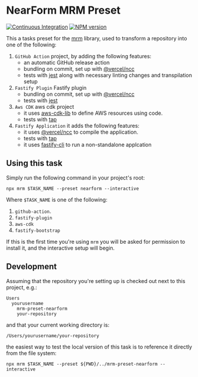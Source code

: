 # NearForm MRM Preset

[![Continuous Integration](https://github.com/nearform/mrm-preset-nearform/actions/workflows/ci.yml/badge.svg)](https://github.com/nearform/mrm-preset-nearform/actions/workflows/ci.yml)
[![NPM version](https://img.shields.io/npm/v/mrm-preset-nearform)](https://www.npmjs.com/package/mrm-preset-nearform)

This a tasks preset for the [mrm](https://mrm.js.org/) library, used to transform a repository
into one of the following: 

1. `GitHub Action` project, by adding the following features:
    - an automatic GitHub release action
    - bundling on commit, set up with [@vercel/ncc](https://github.com/vercel/ncc)
    - tests with [jest](https://jestjs.io/) along with necessary linting changes and transpilation setup
2. `Fastify Plugin` Fastify plugin
    - bundling on commit, set up with [@vercel/ncc](https://github.com/vercel/ncc)
    - tests with [jest](https://jestjs.io/)
3. `Aws CDK` aws cdk project
    - it uses [aws-cdk-lib](https://aws.amazon.com/cdk/) to define AWS resources using code.
    - tests with [tap](https://github.com/tapjs/node-tap)
4. `Fastify Application` it adds the following features:
    - it uses [@vercel/ncc](https://github.com/vercel/ncc) to compile the application.
    - tests with [tap](https://github.com/tapjs/node-tap)
    - it uses [fastify-cli](https://github.com/fastify/fastify-cli) to run a non-standalone applcation

## Using this task
Simply run the following command in your project's root:

```shell
npx mrm $TASK_NAME --preset nearform --interactive
```

Where `$TASK_NAME` is one of the following: 
1. `github-action`.
2. `fastify-plugin`
3. `aws-cdk`
4. `fastify-bootstrap`

If this is the first time you're using `mrm` you will be asked for permission to install it, and the interactive setup 
will begin.

## Development
Assuming that the repository you're setting up is checked out next to this project, e.g.:
```
Users
  yourusername
    mrm-preset-nearform
    your-repository
```
and that your current working directory is:
```
/Users/yourusername/your-repository
```

the easiest way to test the local version of this task is to reference it directly from the file system:

```shell
npx mrm $TASK_NAME --preset ${PWD}/../mrm-preset-nearform --interactive
```
